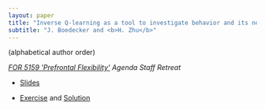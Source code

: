 ```yaml
---
layout: paper
title: "Inverse Q-learning as a tool to investigate behavior and its neural correlates"
subtitle: "J. Boedecker and <b>H. Zhu</b>"
---
```


(alphabetical author order)

<em><a href="https://www.for5159.de/">FOR 5159 'Prefrontal Flexibility'</a> Agenda Staff Retreat</em>
<ul>
    <li><p><a href="/pdf/for5159_2023.pdf">Slides</a></p></li>
    <li><p><a href="https://colab.research.google.com/drive/1YbHB0V1JQ5e_0T5zIR-nmRwmNOILY6v-?usp=sharing">Exercise</a> and <a href="https://colab.research.google.com/drive/1ZNthYIGPGIvc7qKQtqySxxwyRhGYLvT2?usp=sharing">Solution</a></p></li>
</ul>

